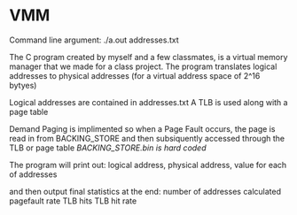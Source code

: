 # VMM
Command line argument: ./a.out addresses.txt

The C program created by myself and a few classmates, is a virtual memory manager that we made for a class project.  The program translates logical addresses to physical addresses (for a virtual address space of 2^16 bytyes)

Logical addresses are contained in addresses.txt
A TLB is used along with a page table

Demand Paging is implimented so when a Page Fault occurs, the page is read in from BACKING_STORE and then subsiquently accessed through the TLB or page table
*BACKING_STORE.bin is hard coded*

The program will print out:
logical address, physical address, value
for each of addresses

and then output final statistics at the end:
number of addresses calculated
pagefault rate
TLB hits
TLB hit rate
